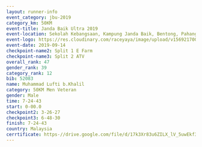 ```yaml
---
layout: runner-info 
event_category: jbu-2019 
category_km: 50KM 
event-title: Janda Baik Ultra 2019  
event-location: Sekolah Kebangsaan, Kampung Janda Baik, Bentong, Pahang, Malaysia 
event-logo: https://res.cloudinary.com/raceyaya/image/upload/v1569217009/logo/janda-baik_vch1pc.jpg 
event-date: 2019-09-14 
checkpoint-name2: Split 1 E Farm 
checkpoint-name3: Split 2 ATV 
overall_rank: 47
gender_rank: 39
category_rank: 12
bib: 52083
name: Muhammad Lufti b.Khalil
category: 50KM Men Veteran
gender: Male
time: 7-24-43
start: 0-00.0
checkpoint2: 3-26-27
checkpoint3: 6-48-30
finish: 7-24-43
country: Malaysia
cerrtificate: https-//drive.google.com/file/d/17k3Xr83u6ZILX_lV_5uwEkf3JJFcW2UO/view?usp=sharing
---
```

